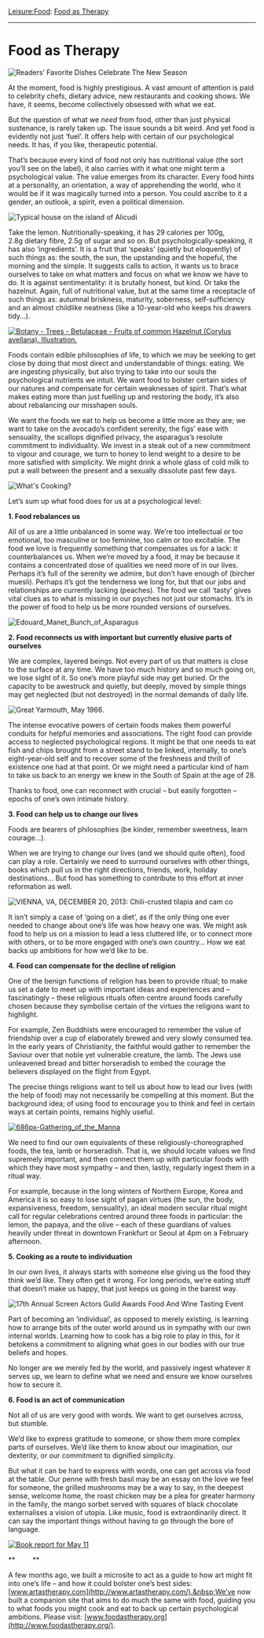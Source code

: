 [Leisure:](https://www.theschooloflife.com/thebookoflife/category/leisure/)[Food](https://www.theschooloflife.com/thebookoflife/category/leisure/food/): [Food as Therapy](https://www.theschooloflife.com/thebookoflife/food-as-therapy/)

* * *

# Food as Therapy

![Readers’ Favorite Dishes Celebrate The New Season](https://www.theschooloflife.com/thebookoflife/wp-content/uploads/2014/09/166424347.jpg)

At the moment, food is highly prestigious. A vast amount of attention is paid to celebrity chefs, dietary advice, new restaurants and cooking shows. We have, it seems, become collectively obsessed with what we eat.

But the question of what we _need_ from food, other than just physical sustenance, is rarely taken up. The issue sounds a bit weird. And yet food is evidently not just ‘fuel’. It offers help with certain of our psychological needs. It has, if you like, therapeutic potential.

That’s because every kind of food not only has nutritional value (the sort you’ll see on the label), it also carries with it what one might term a psychological value. The value emerges from its character. Every food hints at a personality, an orientation, a way of apprehending the world, who it would be if it was magically turned into a person. You could ascribe to it a gender, an outlook, a spirit, even a political dimension.

![Typical house on the island of Alicudi](https://www.theschooloflife.com/thebookoflife/wp-content/uploads/2014/09/492779505-1.jpg)

Take the lemon. Nutritionally-speaking, it has 29 calories per 100g, 2.8g&nbsp;dietary fibre, 2.5g of sugar and so on. But psychologically-speaking, it has also ‘ingredients’. It is a fruit that ‘speaks’ (quietly but eloquently) of such things as: the south, the sun, the upstanding and the hopeful, the morning and the simple. It suggests calls to action, it wants us to brace ourselves to take on what matters and focus on what we know we have to do. It is against sentimentality: it is brutally honest, but kind. Or take the hazelnut. Again, full of nutritional value, but at the same time a receptacle of such things as: autumnal briskness, maturity, soberness, self-sufficiency and an almost childlike neatness (like a 10-year-old who keeps his drawers tidy…).

[![Botany - Trees - Betulaceae - Fruits of common Hazelnut (Corylus avellana). Illustration.](https://www.theschooloflife.com/thebookoflife/wp-content/uploads/2014/10/4808297471.jpg)](http://www.thebookoflife.org/wp-content/uploads/2014/10/4808297471.jpg)

Foods contain edible philosophies of life, to which we may be seeking to get close by doing that most direct and understandable of things: eating. We are ingesting physically, but also trying to take into our souls the psychological nutrients we intuit. We want food to bolster certain sides of our natures and compensate for certain weaknesses of spirit. That’s what makes eating more than just fuelling up and restoring the body, it’s also about rebalancing our misshapen souls.

We want the foods we eat to help us become a little more as they are; we want to take on the avocado’s confident serenity, the figs’ ease with sensuality, the scallops dignified privacy, the asparagus’s resolute commitment to individuality. We invest in a steak out of a new commitment to vigour and courage, we turn to honey to lend weight to a desire to be more satisfied with simplicity. We might drink a whole glass of cold milk to put a wall between the present and a sexually dissolute past few days.

![What's Cooking?](https://www.theschooloflife.com/thebookoflife/wp-content/uploads/2014/09/4789604811.jpg)

Let’s sum up what food does for us at a psychological level:

**1. Food rebalances us**

All of us are a little unbalanced in some way. We’re too intellectual or too emotional, too masculine or too feminine, too calm or too excitable. The food we love is frequently something that compensates us for a lack: it counterbalances us. When we’re moved by a food, it may be because it contains a concentrated dose of qualities we need more of in our lives. Perhaps it’s full of the serenity we admire, but don’t have enough of (bircher muesli). Perhaps it’s got the tenderness we long for, but that our jobs and relationships are currently lacking (peaches). The food we call ‘tasty’ gives vital clues as to what is missing in our psyches not just our stomachs. It’s in the power of food to help us be more rounded versions of ourselves.

![Edouard_Manet_Bunch_of_Asparagus](https://www.theschooloflife.com/thebookoflife/wp-content/uploads/2014/09/Edouard_Manet_Bunch_of_Asparagus1.jpg)

**2. Food reconnects us with important but currently elusive parts of ourselves**

We are complex, layered beings. Not every part of us that matters is close to the surface at any time. We have too much history and so much going on, we lose sight of it. So one’s more playful side may get buried. Or the capacity to be awestruck and quietly, but deeply, moved by simple things may get neglected (but not destroyed) in the normal demands of daily life.

![Great Yarmouth, May 1966.](https://www.theschooloflife.com/thebookoflife/wp-content/uploads/2014/09/90766963.jpg)

The intense evocative powers of certain foods makes them powerful conduits for helpful memories and associations. The right food can provide access to neglected psychological regions. It might be that one needs to eat fish and chips brought from a street stand to be linked, internally, to one’s eight-year-old self and to recover some of the freshness and thrill of existence one had at that point. Or we might need a particular kind of ham to take us back to an energy we knew in the South of Spain at the age of 28.

Thanks to food, one can reconnect with crucial – but easily forgotten – epochs of one’s own intimate history.

**3. Food can help us to change our lives**

Foods are bearers of philosophies (be kinder, remember sweetness, learn courage…).

When we are trying to change our lives (and we should quite often), food can play a role. Certainly we need to surround ourselves with other things, books which pull us in the right directions, friends, work, holiday destinations… But food has something to contribute to this effort at inner reformation as well.

![VIENNA, VA, DECEMBER 20, 2013: Chili-crusted tilapia and cam co](https://www.theschooloflife.com/thebookoflife/wp-content/uploads/2014/09/459563751.jpg)

It isn’t simply a case of ‘going on a diet’, as if the only thing one ever needed to change about one’s life was how heavy one was. We might ask food to help us on a mission to lead a less cluttered life, or to connect more with others, or to be more engaged with one’s own country… How we eat backs up ambitions for how we’d like to be.

**4. Food can compensate for the decline of religion**

One of the benign functions of religion has been to provide ritual; to make us set a date to meet up with important ideas and experiences and – fascinatingly – these religious rituals often centre around foods carefully chosen because they symbolise certain of the virtues the religions want to highlight.

For example, Zen Buddhists were encouraged to remember the value of friendship over a cup of elaborately brewed and very slowly consumed tea. In the early years of Christianity, the faithful would gather to remember the Saviour over that noble yet vulnerable creature, the lamb. The Jews use unleavened bread and bitter horseradish to embed the courage the believers displayed on the flight from Egypt.

The precise things religions want to tell us about how to lead our lives (with the help of food) may not necessarily be compelling at this moment. But the background idea; of using food to encourage you to think and feel in certain ways at certain points, remains highly useful.

[![686px-Gathering_of_the_Manna](https://www.theschooloflife.com/thebookoflife/wp-content/uploads/2014/10/686px-Gathering_of_the_Manna.jpg)](http://www.thebookoflife.org/wp-content/uploads/2014/10/686px-Gathering_of_the_Manna.jpg)

We need to find our own equivalents of these religiously-choreographed foods, the tea, lamb or horseradish. That is, we should locate values we find supremely important, and then connect them up with particular foods with which they have most sympathy – and then, lastly, regularly ingest them in a ritual way.

For example, because in the long winters of Northern Europe, Korea and America it is so easy to lose sight of pagan virtues (the sun, the body, expansiveness, freedom, sensuality), an ideal modern secular ritual might call for regular celebrations centred around three foods in particular: the lemon, the papaya, and the olive – each of these guardians of values heavily under threat in downtown Frankfurt or Seoul at 4pm on a February afternoon.

**5. Cooking as a route to individuation**

In our own lives, it always starts with someone else giving us the food they think we’d like. They often get it wrong. For long periods, we’re eating stuff that doesn’t make us happy, that just keeps us going in the barest way.

![17th Annual Screen Actors Guild Awards Food And Wine Tasting Event](https://www.theschooloflife.com/thebookoflife/wp-content/uploads/2014/09/108296388.jpg)

Part of becoming an ‘individual’, as opposed to merely existing, is learning how to arrange bits of the outer world around us in sympathy with our own internal worlds. Learning how to cook has a big role to play in this, for it betokens a commitment to aligning what goes in our bodies with our true beliefs and hopes.

No longer are we merely fed by the world, and passively ingest whatever it serves up, we learn to define what we need and ensure we know ourselves how to secure it.

**6. Food is an act of communication**

Not all of us are very good with words. We want to get ourselves across, but stumble.

We’d like to express gratitude to someone, or show them more complex parts of ourselves. We’d like them to know about our imagination, our dexterity, or our commitment to dignified simplicity.

But what it can be hard to express with words, one can get across via food at the table. Our penne with fresh basil may be an essay on the love we feel for someone, the grilled mushrooms may be a way to say, in the deepest sense, welcome home, the roast chicken may be a plea for greater harmony in the family, the mango sorbet served with squares of black chocolate externalises a vision of utopia. Like music, food is extraordinarily direct. It can say the important things without having to go through the bore of language.

[![Book report for May 11](https://www.theschooloflife.com/thebookoflife/wp-content/uploads/2014/10/114112703.jpg)](http://www.thebookoflife.org/wp-content/uploads/2014/10/114112703.jpg)

\*\* &nbsp; &nbsp; &nbsp; &nbsp; \*\*

A few months ago, we built a microsite to act as a guide to how art might fit into one’s life – and how it could bolster one’s best sides: [www.artastherapy.com](http://www.artastherapy.com/).&nbsp;We’ve now built a companion site that aims to do much the same with food, guiding you to what foods you might cook and eat to back up certain psychological ambitions. Please visit: [www.foodastherapy.org](http://www.foodastherapy.org/).
